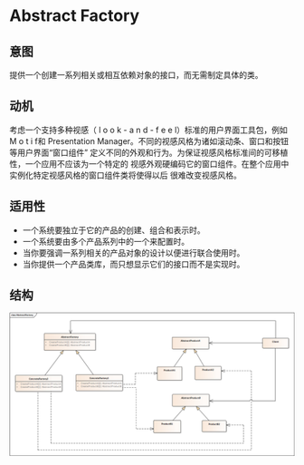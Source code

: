 ﻿# Abstract Factory
## 意图
提供一个创建一系列相关或相互依赖对象的接口，而无需制定具体的类。
## 动机
考虑一个支持多种视感（ l o o k - a n d - f e e l）标准的用户界面工具包，例如 M o t i f和 Presentation Manager。不同的视感风格为诸如滚动条、窗口和按钮等用户界面“窗口组件” 定义不同的外观和行为。为保证视感风格标准间的可移植性，一个应用不应该为一个特定的 视感外观硬编码它的窗口组件。在整个应用中实例化特定视感风格的窗口组件类将使得以后 很难改变视感风格。 
## 适用性
- 一个系统要独立于它的产品的创建、组合和表示时。 
- 一个系统要由多个产品系列中的一个来配置时。 
- 当你要强调一系列相关的产品对象的设计以便进行联合使用时。 
- 当你提供一个产品类库，而只想显示它们的接口而不是实现时。 
## 结构
![类图](https://github.com/senbieWang/DesignerPartten/blob/master/AbstractFactory/classDiagrm/AbstractFactory.png)
